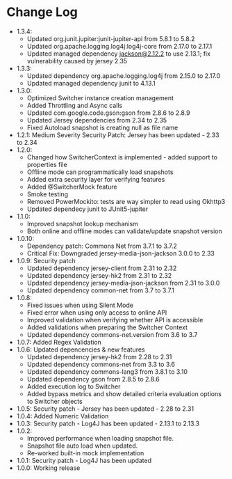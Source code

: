 # Change Log

- 1.3.4:
	- Updated org.junit.jupiter:junit-jupiter-api from 5.8.1 to 5.8.2
	- Updated org.apache.logging.log4j:log4j-core from 2.17.0 to 2.17.1
	- Updated managed dependency jackson@2.12.2 to use 2.13.1; fix vulnerability caused by jersey 2.35
- 1.3.3:
	- Updated dependency org.apache.logging.log4j from 2.15.0 to 2.17.0
	- Updated managed dependency junit to 4.13.1
- 1.3.0:
	- Optimized Switcher instance creation management
	- Added Throttling and Async calls
	- Updated com.google.code.gson:gson from 2.8.6 to 2.8.9
	- Updated Jersey dependencies from 2.34 to 2.35
	- Fixed Autoload snapshot is creating null as file name
- 1.2.1: Medium Severity Security Patch: Jersey has been updated - 2.33 to 2.34
- 1.2.0:
	- Changed how SwitcherContext is implemented - added support to properties file
	- Offline mode can programmatically load snapshots
	- Added extra security layer for verifying features
	- Added @SwitcherMock feature
	- Smoke testing
	- Removed PowerMockito: tests are way simpler to read using Okhttp3
	- Updated dependecy junit to JUnit5-jupiter
- 1.1.0:
	- Improved snapshot lookup mechanism
	- Both online and offline modes can validate/update snapshot version
- 1.0.10:
	- Dependency patch: Commons Net from 3.7.1 to 3.7.2
	- Critical Fix: Downgraded jersey-media-json-jackson 3.0.0 to 2.33
- 1.0.9: Security patch
	- Updated dependency jersey-client from 2.31 to 2.32
	- Updated dependency jersey-hk2 from 2.31 to 2.32
	- Updated dependency jersey-media-json-jackson from 2.31 to 3.0.0
	- Updated dependency common-net from 3.7 to 3.7.1
- 1.0.8:
	- Fixed issues when using Silent Mode
	- Fixed error when using only access to online API
	- Improved validation when verifying whether API is accessible
	- Added validations when preparing the Switcher Context
	- Updated dependency commons-net.version from 3.6 to 3.7
- 1.0.7: Added Regex Validation
- 1.0.6: Updated depencencies & new features
	- Updated dependency jersey-hk2 from 2.28 to 2.31
	- Updated dependency commons-net from 3.3 to 3.6
	- Updated dependency commons-lang3 from 3.8.1 to 3.10
	- Updated dependency gson from 2.8.5 to 2.8.6
	- Added execution log to Switcher
	- Added bypass metrics and show detailed criteria evaluation options to Switcher objects
- 1.0.5: Security patch - Jersey has been updated - 2.28 to 2.31
- 1.0.4: Added Numeric Validation
- 1.0.3: Security patch - Log4J has been updated - 2.13.1 to 2.13.3
- 1.0.2: 
    - Improved performance when loading snapshot file.
    - Snapshot file auto load when updated.
    - Re-worked built-in mock implementation
- 1.0.1: Security patch - Log4J has been updated
- 1.0.0: Working release